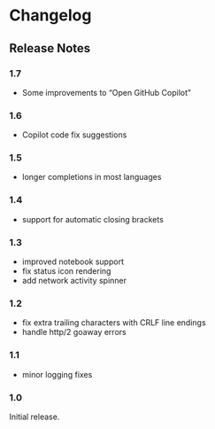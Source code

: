 # Changelog

## Release Notes

### 1.7

-   Some improvements to “Open GitHub Copilot”

### 1.6

-   Copilot code fix suggestions

### 1.5

-   longer completions in most languages

### 1.4

-   support for automatic closing brackets

### 1.3

-   improved notebook support
-   fix status icon rendering
-   add network activity spinner

### 1.2

-   fix extra trailing characters with CRLF line endings
-   handle http/2 goaway errors

### 1.1

-   minor logging fixes

### 1.0

Initial release.
